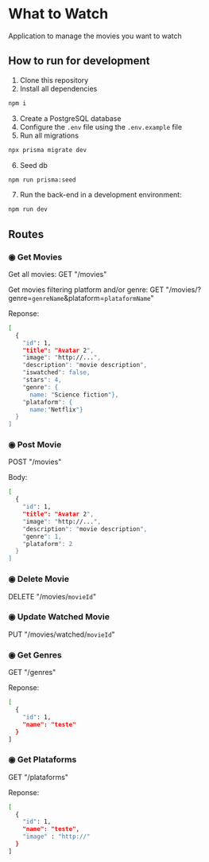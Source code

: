 # What to Watch

Application to manage the movies you want to watch



## How to run for development

1. Clone this repository
2. Install all dependencies

```bash
npm i
```

3. Create a PostgreSQL database 
4. Configure the `.env` file using the `.env.example` file 
5. Run all migrations
```bash
npx prisma migrate dev
```
6. Seed db

```bash
npm run prisma:seed
```
7. Run the back-end in a development environment:

```bash
npm run dev
```



## Routes

### ◉ Get Movies 

Get all movies: GET "/movies"

Get movies filtering platform and/or genre: GET "/movies/?genre=`genreName`&plataform=`plataformName`"

Reponse:
```bash
[
  {
    "id": 1,
    "title": "Avatar 2",
    "image": "http://...",
    "description": "movie description",
    "iswatched": false,
    "stars": 4,
    "genre": {
      name: "Science fiction"},
    "plataform": {
      name:"Netflix"}
  }
]
```
### ◉ Post Movie 

 POST "/movies"

Body:
```bash
[
  {
    "id": 1,
    "title": "Avatar 2",
    "image": "http://...",
    "description": "movie description",
    "genre": 1,
    "plataform": 2
  }
]
```

### ◉ Delete Movie

DELETE "/movies/`movieId`"



### ◉ Update Watched Movie

PUT "/movies/watched/`movieId`"

### ◉ Get Genres

GET "/genres"

Reponse:
```bash
[
  {
    "id": 1,
    "name": "teste"
  }
]
```

### ◉ Get Plataforms

GET "/plataforms"

Reponse:
```bash
[
  {
    "id": 1,
    "name": "teste",
    "image" : "http://"
  }
]
```